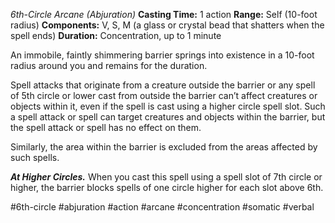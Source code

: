 *6th-Circle Arcane (Abjuration)*
**Casting Time:** 1 action
**Range:** Self (10-foot radius)
**Components:** V, S, M (a glass or crystal bead that shatters when the spell ends)
**Duration:** Concentration, up to 1 minute

An immobile, faintly shimmering barrier springs into existence in a 10-foot radius around you and remains for the duration.

Spell attacks that originate from a creature outside the barrier or any spell of 5th circle or lower cast from outside the barrier can’t affect creatures or objects within it, even if the spell is cast using a higher circle spell slot. Such a spell attack or spell can target creatures and objects within the barrier, but the spell attack or spell has no effect on them.

Similarly, the area within the barrier is excluded from the areas affected by such spells.

***At Higher Circles.*** When you cast this spell using a spell slot of 7th circle or higher, the barrier blocks spells of one circle higher for each slot above 6th.

#6th-circle #abjuration #action #arcane #concentration #somatic #verbal
